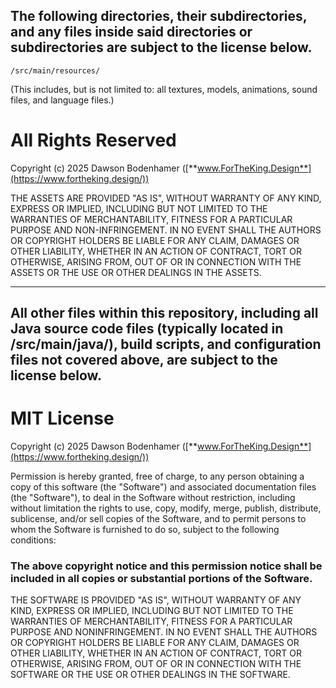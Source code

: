 ## The following directories, their subdirectories, and any files inside said directories or subdirectories are subject to the license below.

`/src/main/resources/`

(This includes, but is not limited to: all textures, models, animations, sound files, and language files.)

# All Rights Reserved
Copyright (c) 2025 Dawson Bodenhamer ([**www.ForTheKing.Design**](https://www.fortheking.design/))

THE ASSETS ARE PROVIDED "AS IS", WITHOUT WARRANTY OF ANY KIND, EXPRESS OR IMPLIED, INCLUDING BUT NOT LIMITED TO THE
WARRANTIES OF MERCHANTABILITY, FITNESS FOR A PARTICULAR PURPOSE AND NON-INFRINGEMENT. IN NO EVENT SHALL THE AUTHORS OR
COPYRIGHT HOLDERS BE LIABLE FOR ANY CLAIM, DAMAGES OR OTHER LIABILITY, WHETHER IN AN ACTION OF CONTRACT, TORT OR
OTHERWISE, ARISING FROM, OUT OF OR IN CONNECTION WITH THE ASSETS OR THE USE OR OTHER DEALINGS IN THE ASSETS.

--------------------------------------------------------------------------------------------------------------------

## All other files within this repository, including all Java source code files (typically located in /src/main/java/), build scripts, and configuration files not covered above, are subject to the license below.

# MIT License

Copyright (c) 2025 Dawson Bodenhamer ([**www.ForTheKing.Design**](https://www.fortheking.design/))

Permission is hereby granted, free of charge, to any person obtaining a copy
of this software (the "Software") and associated documentation files (the "Software"), to deal
in the Software without restriction, including without limitation the rights
to use, copy, modify, merge, publish, distribute, sublicense, and/or sell
copies of the Software, and to permit persons to whom the Software is
furnished to do so, subject to the following conditions:

### The above copyright notice and this permission notice shall be included in all copies or substantial portions of the Software.

THE SOFTWARE IS PROVIDED "AS IS", WITHOUT WARRANTY OF ANY KIND, EXPRESS OR
IMPLIED, INCLUDING BUT NOT LIMITED TO THE WARRANTIES OF MERCHANTABILITY,
FITNESS FOR A PARTICULAR PURPOSE AND NONINFRINGEMENT. IN NO EVENT SHALL THE
AUTHORS OR COPYRIGHT HOLDERS BE LIABLE FOR ANY CLAIM, DAMAGES OR OTHER
LIABILITY, WHETHER IN AN ACTION OF CONTRACT, TORT OR OTHERWISE, ARISING FROM,
OUT OF OR IN CONNECTION WITH THE SOFTWARE OR THE USE OR OTHER DEALINGS IN THE
SOFTWARE.